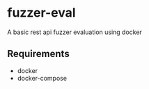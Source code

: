 # fuzzer-eval

A basic rest api fuzzer evaluation using docker

## Requirements

 + docker
 + docker-compose
